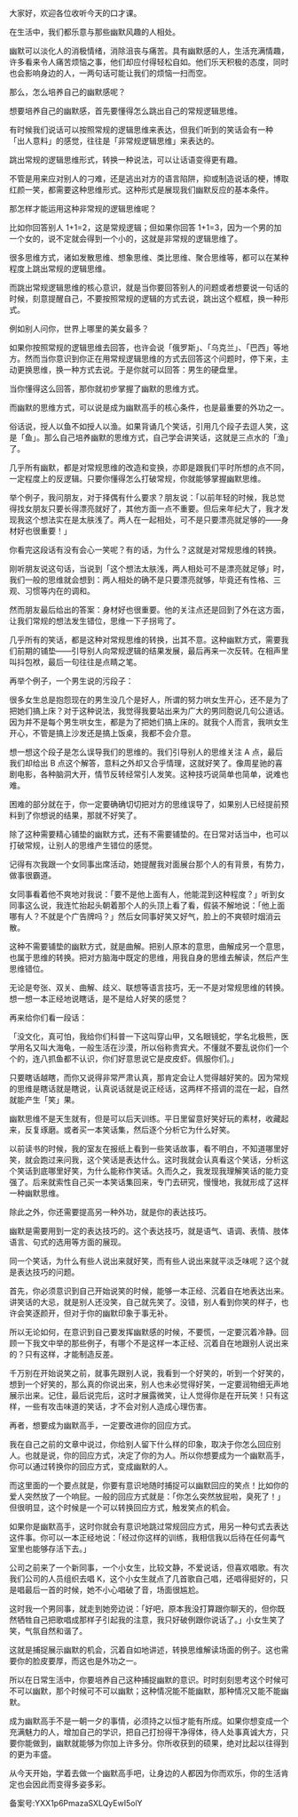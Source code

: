 大家好，欢迎各位收听今天的口才课。

在生活中，我们都乐意与那些幽默风趣的人相处。

幽默可以淡化人的消极情绪，消除沮丧与痛苦。具有幽默感的人，生活充满情趣，许多看来令人痛苦烦恼之事，他们却应付得轻松自如。他们乐天积极的态度，同时也会影响身边的人，一两句话可能让我们的烦恼一扫而空。

那么，怎么培养自己的幽默感呢？

想要培养自己的幽默感，首先要懂得怎么跳出自己的常规逻辑思维。

有时候我们说话可以按照常规的逻辑思维来表达，但我们听到的笑话会有一种 「出人意料」的感觉，往往是「非常规逻辑思维」来表达的。

跳出常规的逻辑思维形式，转换一种说法，可以让话语变得更有趣。

不管是用来应对别人的刁难，还是逃出对方的语言陷阱，抑或制造说话的梗，博取红颜一笑，都需要这种思维形式。这种形式是展现我们幽默反应的基本条件。

那怎样才能运用这种非常规的逻辑思维呢？

比如你回答别人 1+1=2，这是常规逻辑；但如果你回答 1+1=3，因为一个男的加一个女的，说不定就会得到一个小的，这就是非常规的逻辑思维了。

很多思维方式，诸如发散思维、想象思维、类比思维、聚合思维等，都可以在某种程度上跳出常规的逻辑思维。

而跳出常规逻辑思维的核心意识，就是当你要回答别人的问题或者想要说一句话的时候，刻意提醒自己，不要按照常规的逻辑的方式去说，跳出这个框框，换一种形式。

例如别人问你，世界上哪里的美女最多？

如果你按照常规的逻辑思维去回答，也许会说「俄罗斯」、「乌克兰」、「巴西」等地方。然而当你意识到你正在用常规逻辑思维的方式去回答这个问题时，停下来，主动更换思维，换一种方式去说。于是你就可以回答：男生的硬盘里。

当你懂得这么回答，那你就初步掌握了幽默的思维方式。

而幽默的思维方式，可以说是成为幽默高手的核心条件，也是最重要的外功之一。

俗话说，授人以鱼不如授人以渔。如果背诵几个笑话，引用几个段子去逗人笑，这是「鱼」。那么自己培养幽默的思维方式，自己学会讲笑话，这就是三点水的「渔」了。

几乎所有幽默，都是对常规思维的改造和变换，亦即是跟我们平时所想的点不同，一定程度上的反逻辑。只要你懂得怎么打破常规，你就能够掌握幽默思维。

举个例子，我问朋友，对于择偶有什么要求？朋友说：「以前年轻的时候，我总觉得找女朋友只要长得漂亮就好了，其他方面一点不重要。但后来年纪大了，我才发现我这个想法实在是太肤浅了。两人在一起相处，可不是只要漂亮就足够的——身材好也很重要！」

你看完这段话有没有会心一笑呢？有的话，为什么？这就是对常规思维的转换。

刚听朋友说这句话，当说到「这个想法太肤浅，两人相处可不是漂亮就足够」时，我们一般的思维就会想到：两人相处的确不是只要漂亮就够，毕竟还有性格、三观、习惯等内在的调和。

然而朋友最后给出的答案：身材好也很重要。他的关注点还是回到了外在这方面，让我们常规的想法发生错位，思维一下子拐弯了。

几乎所有的笑话，都是这种对常规思维的转换，出其不意。这种幽默方式，需要我们前期的铺垫——引导别人向常规逻辑的结果发展，最后再来一次反转。在相声里叫抖包袱，最后一句往往是点睛之笔。

再举个例子，一个男生说的污段子：

很多女生总是抱怨现在的男生没几个是好人，所谓的努力哄女生开心，还不是为了把她们搞上床？对于这种说法，我觉得我要站出来为广大的男同胞说几句公道话。因为并不是每个男生哄女生，都是为了把她们搞上床的。就我个人而言，我哄女生开心，不管是搞上沙发还是搞上饭桌，我都不会介意。

想一想这个段子是怎么误导我们的思维的。我们引导别人的思维关注 A 点，最后我们却给出 B 点这个解答，意料之外却又合乎情理，这就好笑了。像周星驰的喜剧电影，各种脑洞大开，情节反转经常引人发笑。这种技巧说简单也简单，说难也难。

困难的部分就在于，你一定要确确切切把对方的思维误导了，如果别人已经提前预料到了你想说的结果，那就不好笑了。

除了这种需要精心铺垫的幽默方式，还有不需要铺垫的。在日常对话当中，也可以打破常规，让别人的思维产生错位的感觉。

记得有次我跟一个女同事出席活动，她提醒我对面展台那个人的有背景，有势力，做事很霸道。

女同事看着他不爽地对我说：「要不是他上面有人，他能混到这种程度？」听到女同事这么说，我连忙抬起头朝着那个人的头顶上看了看，假装不解地说：「他上面哪有人？不就是个广告牌吗？」然后女同事好笑又好气，脸上的不爽顿时烟消云散。

这种不需要铺垫的幽默方式，就是曲解。把别人原本的意思，曲解成另一个意思，也属于思维的转换。把对方脑海中既定的思维，用我自身的思维去解读，然后产生思维错位。

无论是夸张、双关、曲解、歧义、联想等语言技巧，无一不是对常规思维的转换。想一想一本正经地说瞎话，是不是给人好笑的感觉？

再来给你们看一段话：

「没文化，真可怕，我给你们科普一下这叫穿山甲，又名眼镜蛇，学名北极熊，医学用名又叫大海龟，一般生活在沙漠，所以俗称贵宾犬。不懂就不要乱说你们一个个的，连八抓鱼都不认识，你们好意思说它是皮皮虾。佩服你们。」

只要瞎话越瞎，而你又说得非常严肃认真，那肯定会让人觉得越好笑的。因为常规的思维是瞎话就是瞎说，认真说话就是说正经话，这两样不搭调的混在一起，自然就能产生「笑」果。

幽默思维不是天生就有，但是可以后天训练。平日里留意好笑好玩的素材，收藏起来，反复琢磨。或者买一本笑话集，然后逐个分析它为什么好笑。

以前读书的时候，我的室友在报纸上看到一些笑话故事，看不明白，不知道哪里好笑，就会跑过来问我，这个笑话是表达什么。这时我就会认真看这个笑话，分析这个笑话到底哪里好笑，为什么能称作笑话。久而久之，我发现我理解笑话的能力变强了。后来就索性自己买一本笑话集回来，专门去研究，慢慢地，我就形成了这样一种幽默思维。

除此之外，你还需要提高另一种外功，就是你的表达技巧。

幽默是需要用到一定的表达技巧的。这个表达技巧，就是语气、语调、表情、肢体语言、句式的选用等方面的展现。

同一个笑话，为什么有些人说出来就好笑，而有些人说出来就平淡乏味呢？这个就是表达技巧的问题。

首先，你必须意识到自己开始说笑的时候，能够一本正经、沉着自在地表达出来。讲笑话的大忌，就是别人还没笑，自己就先笑了。没错，别人看到你笑的样子，也许会笑逐颜开，但对于你的幽默印象于事无补。

所以无论如何，在意识到自己要发挥幽默感的时候，不要慌，一定要沉着冷静。回顾一下我文中举的那些例子，有哪个不是这样一本正经、沉着自在地跟别人说出来的？只有这样，才能制造反差。

千万别在开始说笑之前，就事先跟别人说，我看到一个好笑的，听到一个好笑的，想到一个好笑的，那么真的你说出来，别人也未必觉得好笑，一定要润物细无声地展示出来。记住，最后说完后，这时才展露微笑，让人觉得你是在开玩笑！只有这样，一些有攻击味道的笑话，才不会对别人造成心理伤害。

再者，想要成为幽默高手，一定要改进你的回应方式。

我在自己之前的文章中说过，你给别人留下什么样的印象，取决于你怎么回应别人。也就是说，你的回应方式，决定了你的为人。所以你想要成为一个幽默高手，你可以通过转换你的回应方式，变成幽默的人。

而这里面的一个要点就是，你要有意识地随时捕捉可以幽默回应的笑点！比如你的爱人突然放了一个响屁。一般的回应方式就是：「你怎么突然放屁啦，臭死了！」但很明显，这个时候是一个可以转换回应方式，触发笑点的机会。

如果你是幽默高手，这时你就会有意识地跳过常规回应方式，用另一种句式去表达这件事。你可以一本正经地说：「经过你这样的训练，我相信我以后待在任何毒气室里也能够存活下去。」

公司之前来了一个新同事，一个小女生，比较文静，不爱说话，但喜欢唱歌。有次我们公司的人员组织去唱 K，这个小女生就点了几首歌自己唱，还唱得挺好的，只是唱最后一首的时候，她不小心唱破了音，场面很尴尬。

这时我一个男同事，就走到她旁边说：「好吧，原本我没打算跟你聊天的，但你既然牺牲自己把歌唱成那样子引起我的注意，我只好破例跟你说话了。」小女生笑了笑，气氛自然和谐了。

这就是捕捉展示幽默的机会，沉着自如地讲述，转换思维解读场面的例子。这也需要你的脸皮要厚，而这也是外功之一。

所以在日常生活中，你要培养自己这种捕捉幽默的意识。时时刻刻思考这个时候可不可以幽默，那个时候可不可以幽默；这种情况能不能幽默，那种情况又能不能幽默。

成为幽默高手不是一朝一夕的事情，必须持之以恒才能有所成。如果你想变成一个充满魅力的人，增加自己的学识，把自己打扮得干净得体，待人处事真诚大方，只要你能做到，幽默就能够为你加上许多分。你所收获到的硕果，绝对比起以往得到的更为丰盛。

从今天开始，学着去做一个幽默高手吧，让身边的人都因为你而欢乐，你的生活肯定也会因此而变得多姿多彩。

备案号:YXX1p6PmazaSXLQyEwI5olY